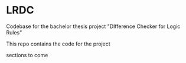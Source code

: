 # LRDC
Codebase for the bachelor thesis project "DIfference Checker for Logic Rules"

This repo contains the code for the project

sections to come